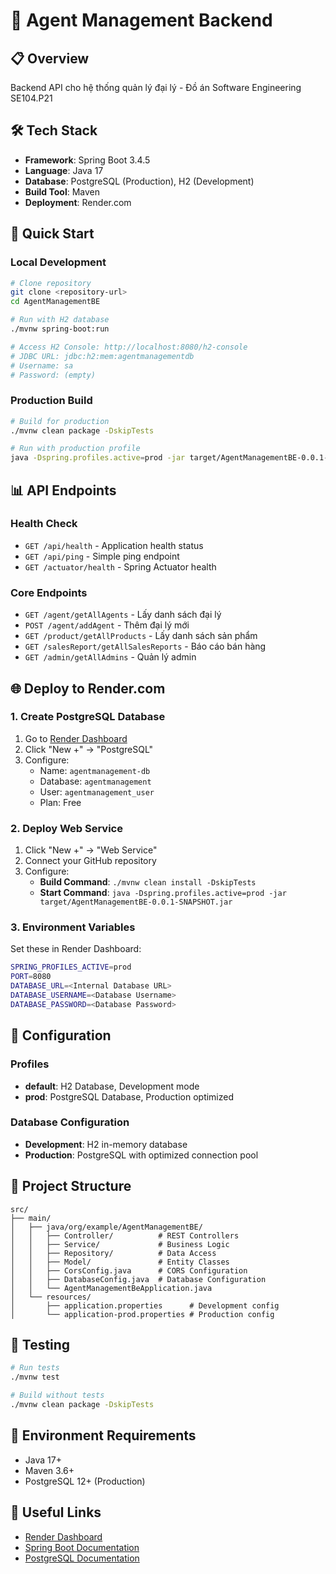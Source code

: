 # 🏢 Agent Management Backend

## 📋 Overview

Backend API cho hệ thống quản lý đại lý - Đồ án Software Engineering SE104.P21

## 🛠️ Tech Stack

- **Framework**: Spring Boot 3.4.5
- **Language**: Java 17
- **Database**: PostgreSQL (Production), H2 (Development)
- **Build Tool**: Maven
- **Deployment**: Render.com

## 🚀 Quick Start

### Local Development

```bash
# Clone repository
git clone <repository-url>
cd AgentManagementBE

# Run with H2 database
./mvnw spring-boot:run

# Access H2 Console: http://localhost:8080/h2-console
# JDBC URL: jdbc:h2:mem:agentmanagementdb
# Username: sa
# Password: (empty)
```

### Production Build

```bash
# Build for production
./mvnw clean package -DskipTests

# Run with production profile
java -Dspring.profiles.active=prod -jar target/AgentManagementBE-0.0.1-SNAPSHOT.jar
```

## 📊 API Endpoints

### Health Check
- `GET /api/health` - Application health status
- `GET /api/ping` - Simple ping endpoint
- `GET /actuator/health` - Spring Actuator health

### Core Endpoints
- `GET /agent/getAllAgents` - Lấy danh sách đại lý
- `POST /agent/addAgent` - Thêm đại lý mới
- `GET /product/getAllProducts` - Lấy danh sách sản phẩm
- `GET /salesReport/getAllSalesReports` - Báo cáo bán hàng
- `GET /admin/getAllAdmins` - Quản lý admin

## 🌐 Deploy to Render.com

### 1. Create PostgreSQL Database

1. Go to [Render Dashboard](https://dashboard.render.com/)
2. Click "New +" → "PostgreSQL"
3. Configure:
   - Name: `agentmanagement-db`
   - Database: `agentmanagement`
   - User: `agentmanagement_user`
   - Plan: Free

### 2. Deploy Web Service

1. Click "New +" → "Web Service"
2. Connect your GitHub repository
3. Configure:
   - **Build Command**: `./mvnw clean install -DskipTests`
   - **Start Command**: `java -Dspring.profiles.active=prod -jar target/AgentManagementBE-0.0.1-SNAPSHOT.jar`

### 3. Environment Variables

Set these in Render Dashboard:

```bash
SPRING_PROFILES_ACTIVE=prod
PORT=8080
DATABASE_URL=<Internal Database URL>
DATABASE_USERNAME=<Database Username>
DATABASE_PASSWORD=<Database Password>
```

## 🔧 Configuration

### Profiles

- **default**: H2 Database, Development mode
- **prod**: PostgreSQL Database, Production optimized

### Database Configuration

- **Development**: H2 in-memory database
- **Production**: PostgreSQL with optimized connection pool

## 📁 Project Structure

```
src/
├── main/
│   ├── java/org/example/AgentManagementBE/
│   │   ├── Controller/          # REST Controllers
│   │   ├── Service/             # Business Logic
│   │   ├── Repository/          # Data Access
│   │   ├── Model/               # Entity Classes
│   │   ├── CorsConfig.java      # CORS Configuration
│   │   ├── DatabaseConfig.java  # Database Configuration
│   │   └── AgentManagementBeApplication.java
│   └── resources/
│       ├── application.properties      # Development config
│       └── application-prod.properties # Production config
```

## 🧪 Testing

```bash
# Run tests
./mvnw test

# Build without tests
./mvnw clean package -DskipTests
```

## 📝 Environment Requirements

- Java 17+
- Maven 3.6+
- PostgreSQL 12+ (Production)

## 🔗 Useful Links

- [Render Dashboard](https://dashboard.render.com/)
- [Spring Boot Documentation](https://spring.io/projects/spring-boot)
- [PostgreSQL Documentation](https://www.postgresql.org/docs/) 